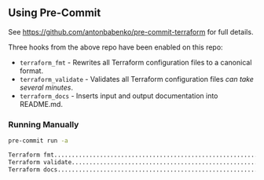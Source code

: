 ## Using Pre-Commit
See https://github.com/antonbabenko/pre-commit-terraform for full details.

Three hooks from the above repo have been enabled on this repo:

- `terraform_fmt` - Rewrites all Terraform configuration files to a canonical format.
- `terraform_validate` - Validates all Terraform configuration files _can take several minutes_.
- `terraform_docs` - Inserts input and output documentation into README.md.

### Running Manually
```bash
pre-commit run -a

Terraform fmt............................................................Passed
Terraform validate.......................................................Passed
Terraform docs...........................................................Passed
```
